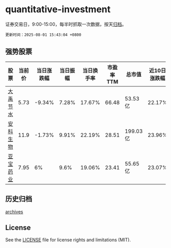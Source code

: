 # quantitative-investment

证券交易日，9:00-15:00，每半时抓取一次数据，按天[归档](archives)。

`更新时间：2025-08-01 15:43:04 +0800`

## 强势股票

|股票|当前价|当日涨跌幅|当日振幅|当日换手率|市盈率TTM|总市值|近10日涨跌幅|
|----|----|----|----|----|----|----|----|
|[大禹节水](https://xueqiu.com/S/SZ300021)|5.73|-9.34%|7.28%|17.67%|66.48|53.53亿|22.17%|
|[安科生物](https://xueqiu.com/S/SZ300009)|11.9|-1.73%|9.91%|22.19%|28.51|199.03亿|23.96%|
|[亚宝药业](https://xueqiu.com/S/SH600351)|7.95|6%|9.6%|19.06%|23.41|55.65亿|23.07%|

## 历史归档

[archives](archives)

## License

See the [LICENSE](LICENSE) file for license rights and limitations (MIT).